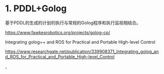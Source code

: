 # 1. PDDL+Golog
基于PDDL的生成的计划的执行与常规的Golog程序和执行监视相结合。

https://www.fawkesrobotics.org/projects/golog-cp/


Integrating golog++ and ROS for Practical and Portable High-level Control


https://www.researchgate.net/publication/339908371_Integrating_golog_and_ROS_for_Practical_and_Portable_High-level_Control



、














